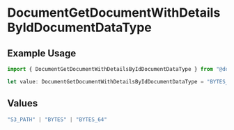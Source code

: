 # DocumentGetDocumentWithDetailsByIdDocumentDataType

## Example Usage

```typescript
import { DocumentGetDocumentWithDetailsByIdDocumentDataType } from "@documenso/sdk-typescript/models/operations";

let value: DocumentGetDocumentWithDetailsByIdDocumentDataType = "BYTES_64";
```

## Values

```typescript
"S3_PATH" | "BYTES" | "BYTES_64"
```